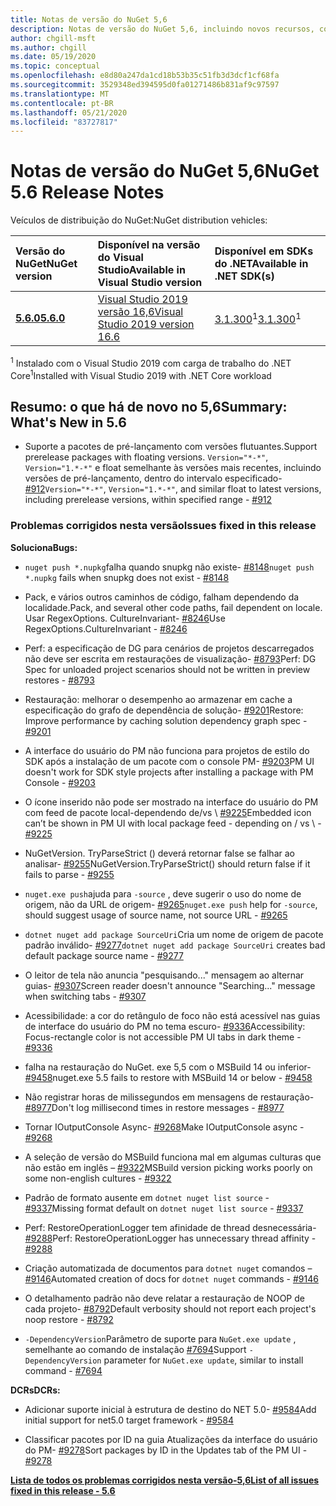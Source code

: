 ```yaml
---
title: Notas de versão do NuGet 5,6
description: Notas de versão do NuGet 5,6, incluindo novos recursos, correções de bugs e DCRs.
author: chgill-msft
ms.author: chgill
ms.date: 05/19/2020
ms.topic: conceptual
ms.openlocfilehash: e8d80a247da1cd18b53b35c51fb3d3dcf1cf68fa
ms.sourcegitcommit: 3529348ed394595d0fa01271486b831af9c97597
ms.translationtype: MT
ms.contentlocale: pt-BR
ms.lasthandoff: 05/21/2020
ms.locfileid: "83727817"
---
```

# <a name="nuget-56-release-notes"></a><span data-ttu-id="509af-103">Notas de versão do NuGet 5,6</span><span class="sxs-lookup"><span data-stu-id="509af-103">NuGet 5.6 Release Notes</span></span>

<span data-ttu-id="509af-104">Veículos de distribuição do NuGet:</span><span class="sxs-lookup"><span data-stu-id="509af-104">NuGet distribution vehicles:</span></span>

| <span data-ttu-id="509af-105">Versão do NuGet</span><span class="sxs-lookup"><span data-stu-id="509af-105">NuGet version</span></span> | <span data-ttu-id="509af-106">Disponível na versão do Visual Studio</span><span class="sxs-lookup"><span data-stu-id="509af-106">Available in Visual Studio version</span></span>| <span data-ttu-id="509af-107">Disponível em SDKs do .NET</span><span class="sxs-lookup"><span data-stu-id="509af-107">Available in .NET SDK(s)</span></span>|
|:---|:---|:---|
| [<span data-ttu-id="509af-108">**5.6.0**</span><span class="sxs-lookup"><span data-stu-id="509af-108">**5.6.0**</span></span>](https://nuget.org/downloads) | [<span data-ttu-id="509af-109">Visual Studio 2019 versão 16,6</span><span class="sxs-lookup"><span data-stu-id="509af-109">Visual Studio 2019 version 16.6</span></span>](https://visualstudio.microsoft.com/downloads/) | <span data-ttu-id="509af-110">[3.1.300](https://dotnet.microsoft.com/download/dotnet-core/3.1)<sup>1</sup></span><span class="sxs-lookup"><span data-stu-id="509af-110">[3.1.300](https://dotnet.microsoft.com/download/dotnet-core/3.1)<sup>1</sup></span></span> |

<span data-ttu-id="509af-111"><sup>1</sup> Instalado com o Visual Studio 2019 com carga de trabalho do .NET Core</span><span class="sxs-lookup"><span data-stu-id="509af-111"><sup>1</sup>Installed with Visual Studio 2019 with .NET Core workload</span></span>

## <a name="summary-whats-new-in-56"></a><span data-ttu-id="509af-112">Resumo: o que há de novo no 5,6</span><span class="sxs-lookup"><span data-stu-id="509af-112">Summary: What's New in 5.6</span></span>

* <span data-ttu-id="509af-113">Suporte a pacotes de pré-lançamento com versões flutuantes.</span><span class="sxs-lookup"><span data-stu-id="509af-113">Support prerelease packages with floating versions.</span></span> <span data-ttu-id="509af-114">`Version="*-*"`, `Version="1.*-*"` e float semelhante às versões mais recentes, incluindo versões de pré-lançamento, dentro do intervalo especificado- [#912](https://github.com/NuGet/Home/issues/912)</span><span class="sxs-lookup"><span data-stu-id="509af-114">`Version="*-*"`, `Version="1.*-*"`, and similar float to latest versions, including prerelease versions, within specified range  - [#912](https://github.com/NuGet/Home/issues/912)</span></span>

### <a name="issues-fixed-in-this-release"></a><span data-ttu-id="509af-115">Problemas corrigidos nesta versão</span><span class="sxs-lookup"><span data-stu-id="509af-115">Issues fixed in this release</span></span>

<span data-ttu-id="509af-116">**Soluciona**</span><span class="sxs-lookup"><span data-stu-id="509af-116">**Bugs:**</span></span>

* <span data-ttu-id="509af-117">`nuget push *.nupkg`falha quando snupkg não existe- [#8148](https://github.com/NuGet/Home/issues/8148)</span><span class="sxs-lookup"><span data-stu-id="509af-117">`nuget push *.nupkg` fails when snupkg does not exist - [#8148](https://github.com/NuGet/Home/issues/8148)</span></span>

* <span data-ttu-id="509af-118">Pack, e vários outros caminhos de código, falham dependendo da localidade.</span><span class="sxs-lookup"><span data-stu-id="509af-118">Pack, and several other code paths, fail dependent on locale.</span></span> <span data-ttu-id="509af-119">Usar RegexOptions. CultureInvariant- [#8246](https://github.com/NuGet/Home/issues/8246)</span><span class="sxs-lookup"><span data-stu-id="509af-119">Use RegexOptions.CultureInvariant - [#8246](https://github.com/NuGet/Home/issues/8246)</span></span>

* <span data-ttu-id="509af-120">Perf: a especificação de DG para cenários de projetos descarregados não deve ser escrita em restaurações de visualização- [#8793](https://github.com/NuGet/Home/issues/8793)</span><span class="sxs-lookup"><span data-stu-id="509af-120">Perf: DG Spec for unloaded project scenarios should not be written in preview restores - [#8793](https://github.com/NuGet/Home/issues/8793)</span></span>

* <span data-ttu-id="509af-121">Restauração: melhorar o desempenho ao armazenar em cache a especificação do grafo de dependência de solução- [#9201](https://github.com/NuGet/Home/issues/9201)</span><span class="sxs-lookup"><span data-stu-id="509af-121">Restore: Improve performance by caching solution dependency graph spec - [#9201](https://github.com/NuGet/Home/issues/9201)</span></span>

* <span data-ttu-id="509af-122">A interface do usuário do PM não funciona para projetos de estilo do SDK após a instalação de um pacote com o console PM- [#9203](https://github.com/NuGet/Home/issues/9203)</span><span class="sxs-lookup"><span data-stu-id="509af-122">PM UI doesn't work for SDK style projects after installing a package with PM Console - [#9203](https://github.com/NuGet/Home/issues/9203)</span></span>

* <span data-ttu-id="509af-123">O ícone inserido não pode ser mostrado na interface do usuário do PM com feed de pacote local-dependendo de/vs \ [#9225](https://github.com/NuGet/Home/issues/9225)</span><span class="sxs-lookup"><span data-stu-id="509af-123">Embedded icon can’t be shown in PM UI with local package feed - depending on / vs \ - [#9225](https://github.com/NuGet/Home/issues/9225)</span></span>

* <span data-ttu-id="509af-124">NuGetVersion. TryParseStrict () deverá retornar false se falhar ao analisar- [#9255](https://github.com/NuGet/Home/issues/9255)</span><span class="sxs-lookup"><span data-stu-id="509af-124">NuGetVersion.TryParseStrict() should return false if it fails to parse - [#9255](https://github.com/NuGet/Home/issues/9255)</span></span>

* <span data-ttu-id="509af-125">`nuget.exe push`ajuda para `-source` , deve sugerir o uso do nome de origem, não da URL de origem- [#9265](https://github.com/NuGet/Home/issues/9265)</span><span class="sxs-lookup"><span data-stu-id="509af-125">`nuget.exe push` help for `-source`, should suggest usage of source name, not source URL - [#9265](https://github.com/NuGet/Home/issues/9265)</span></span>

* <span data-ttu-id="509af-126">`dotnet nuget add package SourceUri`Cria um nome de origem de pacote padrão inválido- [#9277](https://github.com/NuGet/Home/issues/9277)</span><span class="sxs-lookup"><span data-stu-id="509af-126">`dotnet nuget add package SourceUri`  creates bad default package source name - [#9277](https://github.com/NuGet/Home/issues/9277)</span></span>

* <span data-ttu-id="509af-127">O leitor de tela não anuncia "pesquisando..." mensagem ao alternar guias- [#9307](https://github.com/NuGet/Home/issues/9307)</span><span class="sxs-lookup"><span data-stu-id="509af-127">Screen reader doesn't announce "Searching..." message when switching tabs - [#9307](https://github.com/NuGet/Home/issues/9307)</span></span>

* <span data-ttu-id="509af-128">Acessibilidade: a cor do retângulo de foco não está acessível nas guias de interface do usuário do PM no tema escuro- [#9336](https://github.com/NuGet/Home/issues/9336)</span><span class="sxs-lookup"><span data-stu-id="509af-128">Accessibility: Focus-rectangle color is not accessible PM UI tabs in dark theme - [#9336](https://github.com/NuGet/Home/issues/9336)</span></span>

* <span data-ttu-id="509af-129">falha na restauração do NuGet. exe 5,5 com o MSBuild 14 ou inferior- [#9458](https://github.com/NuGet/Home/issues/9458)</span><span class="sxs-lookup"><span data-stu-id="509af-129">nuget.exe 5.5 fails to restore with MSBuild 14 or below - [#9458](https://github.com/NuGet/Home/issues/9458)</span></span>

* <span data-ttu-id="509af-130">Não registrar horas de milissegundos em mensagens de restauração- [#8977](https://github.com/NuGet/Home/issues/8977)</span><span class="sxs-lookup"><span data-stu-id="509af-130">Don't log millisecond times in restore messages - [#8977](https://github.com/NuGet/Home/issues/8977)</span></span>

* <span data-ttu-id="509af-131">Tornar IOutputConsole Async- [#9268](https://github.com/NuGet/Home/issues/9268)</span><span class="sxs-lookup"><span data-stu-id="509af-131">Make IOutputConsole async - [#9268](https://github.com/NuGet/Home/issues/9268)</span></span>

* <span data-ttu-id="509af-132">A seleção de versão do MSBuild funciona mal em algumas culturas que não estão em inglês – [#9322](https://github.com/NuGet/Home/issues/9322)</span><span class="sxs-lookup"><span data-stu-id="509af-132">MSBuild version picking works poorly on some non-english cultures - [#9322](https://github.com/NuGet/Home/issues/9322)</span></span>

* <span data-ttu-id="509af-133">Padrão de formato ausente em `dotnet nuget list source`  -  [#9337](https://github.com/NuGet/Home/issues/9337)</span><span class="sxs-lookup"><span data-stu-id="509af-133">Missing format default on `dotnet nuget list source` - [#9337](https://github.com/NuGet/Home/issues/9337)</span></span>

* <span data-ttu-id="509af-134">Perf: RestoreOperationLogger tem afinidade de thread desnecessária- [#9288](https://github.com/NuGet/Home/issues/9288)</span><span class="sxs-lookup"><span data-stu-id="509af-134">Perf: RestoreOperationLogger has unnecessary thread affinity - [#9288](https://github.com/NuGet/Home/issues/9288)</span></span>

* <span data-ttu-id="509af-135">Criação automatizada de documentos para `dotnet nuget` comandos – [#9146](https://github.com/NuGet/Home/issues/9146)</span><span class="sxs-lookup"><span data-stu-id="509af-135">Automated creation of docs for `dotnet nuget` commands - [#9146](https://github.com/NuGet/Home/issues/9146)</span></span>

* <span data-ttu-id="509af-136">O detalhamento padrão não deve relatar a restauração de NOOP de cada projeto- [#8792](https://github.com/NuGet/Home/issues/8792)</span><span class="sxs-lookup"><span data-stu-id="509af-136">Default verbosity should not report each project's noop restore - [#8792](https://github.com/NuGet/Home/issues/8792)</span></span>

* <span data-ttu-id="509af-137">`-DependencyVersion`Parâmetro de suporte para `NuGet.exe update` , semelhante ao comando de instalação [#7694](https://github.com/NuGet/Home/issues/7694)</span><span class="sxs-lookup"><span data-stu-id="509af-137">Support `-DependencyVersion` parameter for `NuGet.exe update`, similar to install command - [#7694](https://github.com/NuGet/Home/issues/7694)</span></span>


<span data-ttu-id="509af-138">**DCRs**</span><span class="sxs-lookup"><span data-stu-id="509af-138">**DCRs:**</span></span>

* <span data-ttu-id="509af-139">Adicionar suporte inicial à estrutura de destino do NET 5.0- [#9584](https://github.com/NuGet/Home/issues/9584)</span><span class="sxs-lookup"><span data-stu-id="509af-139">Add initial support for net5.0 target framework - [#9584](https://github.com/NuGet/Home/issues/9584)</span></span>

* <span data-ttu-id="509af-140">Classificar pacotes por ID na guia Atualizações da interface do usuário do PM- [#9278](https://github.com/NuGet/Home/issues/9278)</span><span class="sxs-lookup"><span data-stu-id="509af-140">Sort packages by ID in the Updates tab of the PM UI - [#9278](https://github.com/NuGet/Home/issues/9278)</span></span>


<span data-ttu-id="509af-141">**[Lista de todos os problemas corrigidos nesta versão-5,6](https://app.zenhub.com/workspaces/nuget-client-team-55aec9a240305cf007585881/reports/release?release=5e3b2080c4b30708e48bf9f3)**</span><span class="sxs-lookup"><span data-stu-id="509af-141">**[List of all issues fixed in this release - 5.6](https://app.zenhub.com/workspaces/nuget-client-team-55aec9a240305cf007585881/reports/release?release=5e3b2080c4b30708e48bf9f3)**</span></span>
